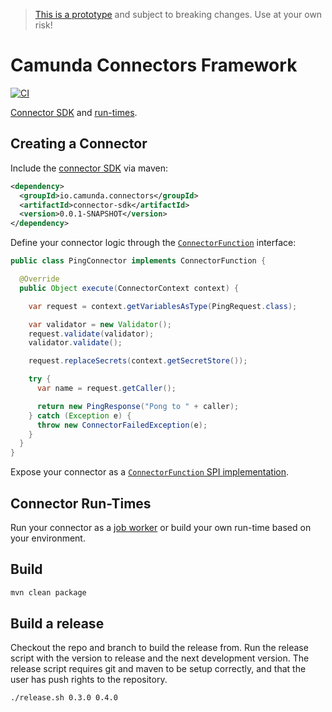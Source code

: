> [This is a prototype](https://github.com/camunda/cloud-connectors/issues/36#issuecomment-1170444587) and subject to breaking changes. Use at your own risk!

# Camunda Connectors Framework

[![CI](https://github.com/camunda/connectors-framework/actions/workflows/CI.yml/badge.svg)](https://github.com/camunda/connectors-framework/actions/workflows/CI.yml)

[Connector SDK](#create-a-connector) and [run-times](#connector-run-times).


## Creating a Connector

Include the [connector SDK](./connector-sdk) via maven: 

```xml
<dependency>
  <groupId>io.camunda.connectors</groupId>
  <artifactId>connector-sdk</artifactId>
  <version>0.0.1-SNAPSHOT</version>
</dependency>
```

Define your connector logic through the [`ConnectorFunction`](https://github.com/camunda/connectors-framework/blob/main/connector-sdk/src/main/java/io/camunda/connector/sdk/ConnectorFunction.java) interface:

```java
public class PingConnector implements ConnectorFunction {

  @Override
  public Object execute(ConnectorContext context) {

    var request = context.getVariablesAsType(PingRequest.class);

    var validator = new Validator();
    request.validate(validator);
    validator.validate();

    request.replaceSecrets(context.getSecretStore());

    try {
      var name = request.getCaller();

      return new PingResponse("Pong to " + caller);
    } catch (Exception e) {
      throw new ConnectorFailedException(e);
    }
  }
}
```

Expose your connector as a [`ConnectorFunction` SPI implementation](https://docs.oracle.com/javase/8/docs/api/java/util/ServiceLoader.html).

## Connector Run-Times

Run your connector as a [job worker](https://github.com/camunda/connectors-framework/tree/main/connector-runtime-job-worker#readme) or build your own run-time based on your environment.


## Build

```bash
mvn clean package
```

## Build a release

Checkout the repo and branch to build the release from. Run the release script with the version to release and the next
development version. The release script requires git and maven to be setup correctly, and that the user has push rights
to the repository.

```bash
./release.sh 0.3.0 0.4.0
```
